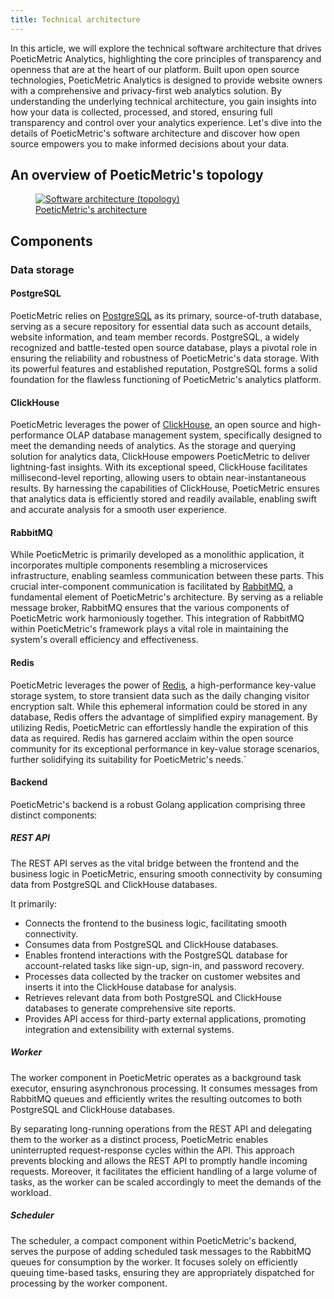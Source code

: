```yaml
---
title: Technical architecture
---
```


In this article, we will explore the technical software architecture that drives PoeticMetric Analytics, highlighting the core principles of transparency and openness that are at the heart of our platform. Built upon open source technologies, PoeticMetric Analytics is designed to provide website owners with a comprehensive and privacy-first web analytics solution. By understanding the underlying technical architecture, you gain insights into how your data is collected, processed, and stored, ensuring full transparency and control over your analytics experience. Let's dive into the details of PoeticMetric's software architecture and discover how open source empowers you to make informed decisions about your data.

<!-- end -->

## An overview of PoeticMetric's topology

<a href="/docs-files/open-source/technical-architecture/topology.png" target="_blank">
    <figure>
        <img alt="Software architecture (topology)" src="/docs-files/open-source/technical-architecture/topology.png">
        <figcaption>
            PoeticMetric's architecture
        </figcaption>
    </figure>
</a>

## Components

### Data storage

#### PostgreSQL

PoeticMetric relies on [PostgreSQL](https://www.postgresql.org) as its primary, source-of-truth database, serving as a secure repository for essential data such as account details, website information, and team member records. PostgreSQL, a widely recognized and battle-tested open source database, plays a pivotal role in ensuring the reliability and robustness of PoeticMetric's data storage. With its powerful features and established reputation, PostgreSQL forms a solid foundation for the flawless functioning of PoeticMetric's analytics platform.

#### ClickHouse

PoeticMetric leverages the power of [ClickHouse](https://clickhouse.com), an open source and high-performance OLAP database management system, specifically designed to meet the demanding needs of analytics. As the storage and querying solution for analytics data, ClickHouse empowers PoeticMetric to deliver lightning-fast insights. With its exceptional speed, ClickHouse facilitates millisecond-level reporting, allowing users to obtain near-instantaneous results. By harnessing the capabilities of ClickHouse, PoeticMetric ensures that analytics data is efficiently stored and readily available, enabling swift and accurate analysis for a smooth user experience.

#### RabbitMQ

While PoeticMetric is primarily developed as a monolithic application, it incorporates multiple components resembling a microservices infrastructure, enabling seamless communication between these parts. This crucial inter-component communication is facilitated by [RabbitMQ](https://www.rabbitmq.com), a fundamental element of PoeticMetric's architecture. By serving as a reliable message broker, RabbitMQ ensures that the various components of PoeticMetric work harmoniously together. This integration of RabbitMQ within PoeticMetric's framework plays a vital role in maintaining the system's overall efficiency and effectiveness.

#### Redis

PoeticMetric leverages the power of [Redis](https://redis.io), a high-performance key-value storage system, to store transient data such as the daily changing visitor encryption salt. While this ephemeral information could be stored in any database, Redis offers the advantage of simplified expiry management. By utilizing Redis, PoeticMetric can effortlessly handle the expiration of this data as required. Redis has garnered acclaim within the open source community for its exceptional performance in key-value storage scenarios, further solidifying its suitability for PoeticMetric's needs.` 

#### Backend

PoeticMetric's backend is a robust Golang application comprising three distinct components:

##### REST API

The REST API serves as the vital bridge between the frontend and the business logic in PoeticMetric, ensuring smooth connectivity by consuming data from PostgreSQL and ClickHouse databases.

It primarily:

* Connects the frontend to the business logic, facilitating smooth connectivity.
* Consumes data from PostgreSQL and ClickHouse databases.
* Enables frontend interactions with the PostgreSQL database for account-related tasks like sign-up, sign-in, and password recovery.
* Processes data collected by the tracker on customer websites and inserts it into the ClickHouse database for analysis.
* Retrieves relevant data from both PostgreSQL and ClickHouse databases to generate comprehensive site reports.
* Provides API access for third-party external applications, promoting integration and extensibility with external systems.

##### Worker

The worker component in PoeticMetric operates as a background task executor, ensuring asynchronous processing. It consumes messages from RabbitMQ queues and efficiently writes the resulting outcomes to both PostgreSQL and ClickHouse databases.

By separating long-running operations from the REST API and delegating them to the worker as a distinct process, PoeticMetric enables uninterrupted request-response cycles within the API. This approach prevents blocking and allows the REST API to promptly handle incoming requests. Moreover, it facilitates the efficient handling of a large volume of tasks, as the worker can be scaled accordingly to meet the demands of the workload.

##### Scheduler

The scheduler, a compact component within PoeticMetric's backend, serves the purpose of adding scheduled task messages to the RabbitMQ queues for consumption by the worker. It focuses solely on efficiently queuing time-based tasks, ensuring they are appropriately dispatched for processing by the worker component.

